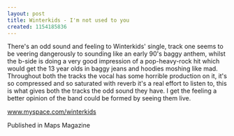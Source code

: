 ```yaml
---
layout: post
title: Winterkids - I'm not used to you
created: 1154185836
---
```

There's an odd sound and feeling to Winterkids' single, track one seems to be veering dangerously to sounding like an early 90's baggy anthem, whilst the b-side is doing a very good impression of a pop-heavy-rock hit which would get the 13 year olds in baggy jeans and hoodies moshing like mad. Throughout both the tracks the vocal has some horrible production on it, it's so compressed and so saturated with reverb it's a real effort to listen to, this is what gives both the tracks the odd sound they have. I get the feeling a better opinion of the band could be formed by seeing them live.<p><a href='http://www.myspace.com/winterkids' target='_blank'>www.myspace.com/winterkids</a>
<p>Published in Maps Magazine</p>
